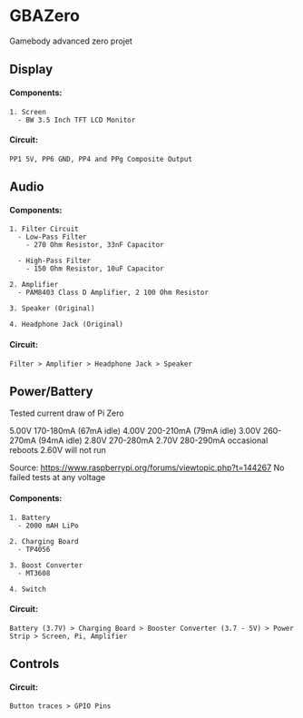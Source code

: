 # GBAZero
Gamebody advanced zero projet

## Display
#### Components:
    1. Screen
      - BW 3.5 Inch TFT LCD Monitor 
#### Circuit:
    PP1 5V, PP6 GND, PP4 and PPg Composite Output

## Audio
#### Components:
    1. Filter Circuit
      - Low-Pass Filter
        - 270 Ohm Resistor, 33nF Capacitor
        
      - High-Pass Filter
        - 150 Ohm Resistor, 10uF Capacitor
        
    2. Amplifier
      - PAM8403 Class D Amplifier, 2 100 Ohm Resistor
      
    3. Speaker (Original)
    
    4. Headphone Jack (Original)
#### Circuit:
    Filter > Amplifier > Headphone Jack > Speaker
      
## Power/Battery
Tested current draw of Pi Zero

5.00V 170-180mA (67mA idle)
4.00V 200-210mA (79mA idle)
3.00V 260-270mA (94mA idle)
2.80V 270-280mA
2.70V 280-290mA occasional reboots
2.60V will not run

Source: https://www.raspberrypi.org/forums/viewtopic.php?t=144267
No failed tests at any voltage
#### Components: 
    1. Battery
      - 2000 mAH LiPo
      
    2. Charging Board
      - TP4056
      
    3. Boost Converter
      - MT3608
      
    4. Switch
#### Circuit:
    Battery (3.7V) > Charging Board > Booster Converter (3.7 - 5V) > Power Strip > Screen, Pi, Amplifier       

## Controls
#### Circuit:
    Button traces > GPIO Pins

